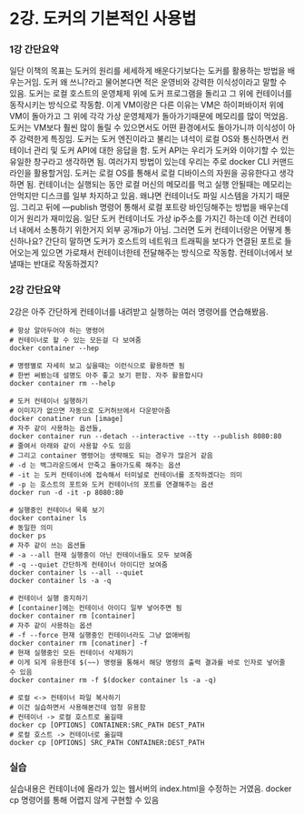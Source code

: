 # 2강. 도커의 기본적인 사용법

### 1강 간단요약

일단 이책의 목표는 도커의 원리를 세세하게 배운다기보다는 도커를 활용하는 방법을 배우는거임.
도커 왜 쓰니?라고 물어본다면 적은 운영비와 강력한 이식성이라고 말할 수 있음. 도커는 로컬 호스트의 운영체제 위에 도커 프로그램을 돌리고 그 위에 컨테이너를 동작시키는 방식으로 작동함. 이게 VM이랑은 다른 이유는 VM은 하이퍼바이저 위에 VM이 돌아가고 그 위에 각각 가상 운영체제가 돌아가기때문에 메모리를 많이 먹었음. 도커는 VM보다 훨씬 많이 돌릴 수 있으면서도 어떤 환경에서도 돌아가니까 이식성이 아주 강력한게 특징임. 도커는 도커 엔진이라고 불리는 녀석이 로컬 OS와 통신하면서 컨테이너 관리 및 도커 API에 대한 응답을 함. 도커 API는 우리가 도커와 이야기할 수 있는 유일한 창구라고 생각하면 됨. 여러가지 방법이 있는데 우리는 주로 docker CLI 커맨드라인을 활용할거임. 도커는 로컬 OS를 통해서 로컬 디바이스의 자원을 공유한다고 생각하면 됨. 컨테이너는 실행되는 동안 로컬 머신의 메모리를 먹고 실행 안될때는 메모리는 안먹지만 디스크를 일부 차지하고 있음. 왜냐면 컨테이너도 파일 시스템을 가지기 때문임. 그리고 뒤에 —publish 명령어 통해서 로컬 포트랑 바인딩해주는 방법을 배우는데 이거 원리가 재미있음. 일단 도커 컨테이너도 가상 ip주소를 가지긴 하는데 이건 컨테이너 내에서 소통하기 위한거지 외부 공개ip가 아님. 그러면 도커 컨테이너랑은 어떻게 통신하나요? 간단히 말하면 도커가 호스트의 네트워크 트래픽을 보다가 연결된 포트로 들어오는게 있으면 가로채서 컨테이너한테 전달해주는 방식으로 작동함. 컨테이너에서 보낼때는 반대로 작동하겠지?

### 2강 간단요약

2강은 아주 간단하게 컨테이너를 내려받고 실행하는 여러 명령어를 연습해봤음.

```docker
# 항상 알아두어야 하는 명령어
# 컨테이너로 할 수 있는 모든걸 다 보여줌
docker container --hep

# 명령별로 자세히 보고 싶을때는 이런식으로 활용하면 됨
# 한번 써봤는데 설명도 아주 좋고 보기 편함. 자주 활용합시다
docker container rm --help

# 도커 컨테이너 실행하기
# 이미지가 없으면 자동으로 도커허브에서 다운받아줌
docker conatiner run [image]
# 자주 같이 사용하는 옵션들,
docker container run --detach --interactive --tty --publish 8080:80
# 줄여서 아래와 같이 사용할 수도 있음
# 그리고 container 명령어는 생략해도 되는 경우가 많은거 같음
# -d 는 백그라운드에서 안죽고 돌아가도록 해주는 옵션
# -it 는 도커 컨테이너에 접속해서 터미널로 컨테이너를 조작하겠다는 의미
# -p 는 호스트의 포트와 도커 컨테이너의 포트를 연결해주는 옵션
docker run -d -it -p 8080:80

# 실행중인 컨테이너 목록 보기
docker container ls
# 동일한 의미
docker ps
# 자주 같이 쓰는 옵션들
# -a --all 현재 실행중이 아닌 컨테이너들도 모두 보여줌
# -q --quiet 간단하게 컨테이너 아이디만 보여줌
docker container ls --all --quiet
docker container ls -a -q

# 컨테이너 실행 중지하기
# [container]에는 컨테이너 아이디 일부 넣어주면 됨
docker container rm [container]
# 자주 같이 사용하는 옵션
# -f --force 현재 실행중인 컨테이너라도 그냥 없애버림
docker container rm [conatiner] -f
# 현재 실행중인 모든 컨테이너 삭제하기
# 이게 되게 유용한데 $(~~) 명령을 통해서 해당 명령의 출력 결과를 바로 인자로 넣어줄 수 있음
docker container rm -f $(docker container ls -a -q)

# 로컬 <-> 컨테이너 파일 복사하기
# 이건 실습하면서 사용해본건데 엄청 유용함
# 컨테이너 -> 로컬 호스트로 옮길때
docker cp [OPTIONS] CONTAINER:SRC_PATH DEST_PATH
# 로컬 호스트 -> 컨테이너로 옮길때
docker cp [OPTIONS] SRC_PATH CONTAINER:DEST_PATH
```

### 실습

실습내용은 컨테이너에 올라가 있는 웹서버의 index.html을 수정하는 거였음.
docker cp 명령어를 통해 어렵지 않게 구현할 수 있음
